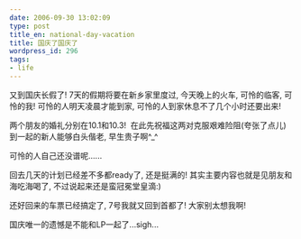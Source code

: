 ```yaml
---
date: 2006-09-30 13:02:09
type: post
title_en: national-day-vacation
title: 国庆了国庆了
wordpress_id: 296
tags:
- life
---
```


又到国庆长假了! 7天的假期将要在新乡家里度过, 今天晚上的火车, 可怜的临客, 可怜的我! 可怜的人明天凌晨才能到家, 可怜的人到家休息不了几个小时还要出来!

两个朋友的婚礼分别在10.1和10.3!  在此先祝福这两对克服艰难险阻(夸张了点儿)到一起的新人能够白头偕老, 早生贵子啊^_^

可怜的人自己还没谱呢......

回去几天的计划已经差不多都ready了, 还是挺满的! 其实主要内容也就是见朋友和海吃海喝了, 不过说起来还是蛮冠冕堂皇滴:)

还好回来的车票已经搞定了, 7号我就又回到首都了! 大家别太想我啊!

国庆唯一的遗憾是不能和LP一起了...sigh...
